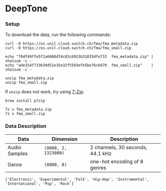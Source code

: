 # DeepTone

### Setup

To download the data, run the following commands:

```
curl -O https://os.unil.cloud.switch.ch/fma/fma_metadata.zip
curl -O https://os.unil.cloud.switch.ch/fma/fma_small.zip

echo "f0df49ffe5f2a6008d7dc83c6915b31835dfe733  fma_metadata.zip" | sha1sum -c -
echo "ade154f733639d52e35e32f5593efe5be76c6d70  fma_small.zip"    | sha1sum -c -

unzip fma_metadata.zip
unzip fma_small.zip
```

If `unzip` does not work, try using [7-Zip](https://www.7-zip.org/):
```
brew install p7zip

7z x fma_metadata.zip
7z x fma_small.zip
```

### Data Description

Data | Dimension | Description
--- | --- | ---
Audio Samples | `(8000, 2, 1323000)` | 2 channels, 30 seconds, 44.1 kHz
Genre | `(8000, 8)` | one-hot encoding of 8 genres

```
['Electronic', 'Experimental', 'Folk', 'Hip-Hop', 'Instrumental', 'International', 'Pop', 'Rock']
```
